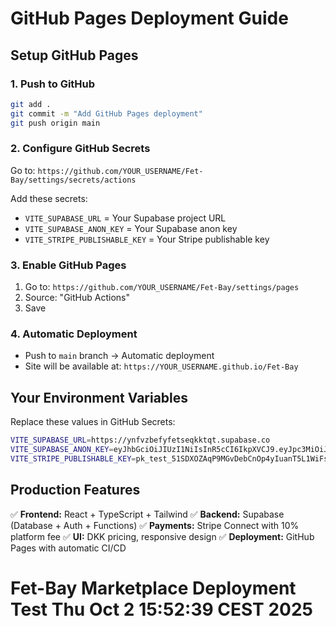 # GitHub Pages Deployment Guide

## Setup GitHub Pages

### 1. Push to GitHub
```bash
git add .
git commit -m "Add GitHub Pages deployment"
git push origin main
```

### 2. Configure GitHub Secrets
Go to: `https://github.com/YOUR_USERNAME/Fet-Bay/settings/secrets/actions`

Add these secrets:
- `VITE_SUPABASE_URL` = Your Supabase project URL
- `VITE_SUPABASE_ANON_KEY` = Your Supabase anon key  
- `VITE_STRIPE_PUBLISHABLE_KEY` = Your Stripe publishable key

### 3. Enable GitHub Pages
1. Go to: `https://github.com/YOUR_USERNAME/Fet-Bay/settings/pages`
2. Source: "GitHub Actions"
3. Save

### 4. Automatic Deployment
- Push to `main` branch → Automatic deployment
- Site will be available at: `https://YOUR_USERNAME.github.io/Fet-Bay`

## Your Environment Variables
Replace these values in GitHub Secrets:

```bash
VITE_SUPABASE_URL=https://ynfvzbefyfetseqkktqt.supabase.co
VITE_SUPABASE_ANON_KEY=eyJhbGciOiJIUzI1NiIsInR5cCI6IkpXVCJ9.eyJpc3MiOiJzdXBhYmFzZSIsInJlZiI6InluZnZ6YmVmeWZldHNlcWtrdHF0Iiwicm9sZSI6ImFub24iLCJpYXQiOjE3NTkzMjcxOTIsImV4cCI6MjA3NDkwMzE5Mn0.CzWX_U7fwVoP4g8qFo4h8lVrA5mUPJOjeZZRQxJaRMs
VITE_STRIPE_PUBLISHABLE_KEY=pk_test_51SDXOZAqP9MGvDebCnOp4yIuanT5L1WiFsMaKgzB1a01hsUunolgeg3CMx1eTaVl0HBJqKneT0p0ljFRw5RFJEBp00FEineLpp
```

## Production Features
✅ **Frontend:** React + TypeScript + Tailwind
✅ **Backend:** Supabase (Database + Auth + Functions)
✅ **Payments:** Stripe Connect with 10% platform fee
✅ **UI:** DKK pricing, responsive design
✅ **Deployment:** GitHub Pages with automatic CI/CD
# Fet-Bay Marketplace Deployment Test Thu Oct  2 15:52:39 CEST 2025
